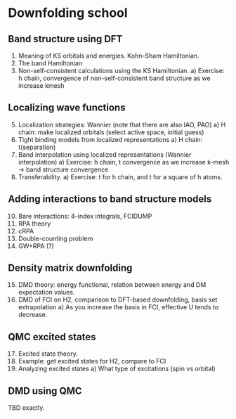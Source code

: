 # Downfolding school


## Band structure using DFT

1. Meaning of KS orbitals and energies. Kohn-Sham Hamiltonian.
2. The band Hamiltonian
3. Non-self-consistent calculations using the KS Hamiltonian.
   a) Exercise: h chain, convergence of non-self-consistent band structure as we increase kmesh

## Localizing wave functions

5. Localization strategies: Wannier (note that there are also IAO, PAO)
   a) H chain: make localized orbitals (select active space, initial guess)
7. Tight binding models from localized representations
   a) H chain: t(separation)
8. Band interpolation using localized representations (Wannier interpolation)
    a) Exercise: h chain, t convergence as we increase k-mesh -> band structure convergence
9. Transferability. 
    a) Exercise: t for h chain, and t for a square of h atoms. 

## Adding interactions to band structure models

10. Bare interactions: 4-index integrals, FCIDUMP
11. RPA theory
12. cRPA 
13. Double-counting problem
14. GW+RPA (?)

## Density matrix downfolding

15. DMD theory: energy functional, relation between energy and DM expectation values.
16. DMD of FCI on H2, comparison to DFT-based downfolding, basis set extrapolation
    a) As you increase the basis in FCI, effective U tends to decrease.

## QMC excited states

17. Excited state theory.
18. Example: get excited states for H2, compare to FCI
19. Analyzing excited states
    a) What type of excitations (spin vs orbital)

## DMD using QMC

TBD exactly.

